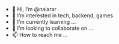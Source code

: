 - 👋 Hi, I’m @naiarar
- 👀 I’m interested in tech, backend, games
- 🌱 I’m currently learning ...
- 💞️ I’m looking to collaborate on ...
- 📫 How to reach me ...

<!---
naiarar/naiarar is a ✨ special ✨ repository because its `README.md` (this file) appears on your GitHub profile.
You can click the Preview link to take a look at your changes.
--->
